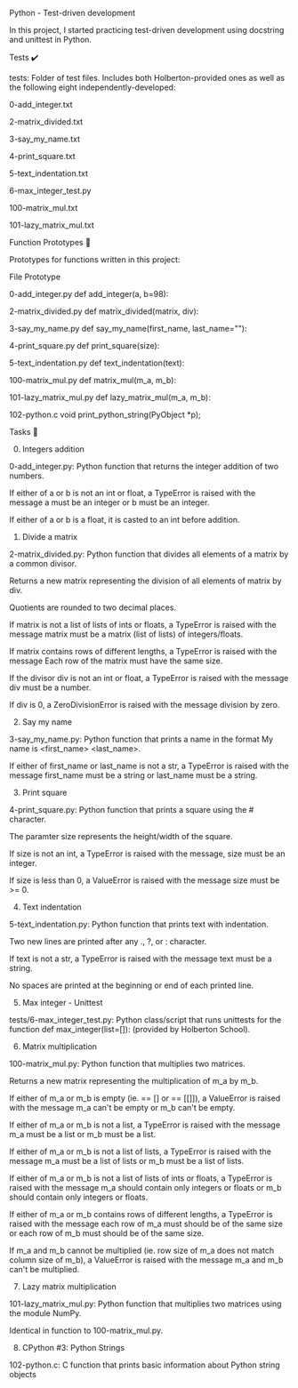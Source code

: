 Python - Test-driven development

In this project, I started practicing test-driven development using docstring and unittest in Python.



Tests ✔️

tests: Folder of test files. Includes both Holberton-provided ones as well as the following eight independently-developed:

0-add_integer.txt

2-matrix_divided.txt

3-say_my_name.txt

4-print_square.txt

5-text_indentation.txt

6-max_integer_test.py

100-matrix_mul.txt

101-lazy_matrix_mul.txt

Function Prototypes 💾

Prototypes for functions written in this project:



File	Prototype

0-add_integer.py	def add_integer(a, b=98):

2-matrix_divided.py	def matrix_divided(matrix, div):

3-say_my_name.py	def say_my_name(first_name, last_name=""):

4-print_square.py	def print_square(size):

5-text_indentation.py	def text_indentation(text):

100-matrix_mul.py	def matrix_mul(m_a, m_b):

101-lazy_matrix_mul.py	def lazy_matrix_mul(m_a, m_b):

102-python.c	void print_python_string(PyObject *p);

Tasks 📃

0. Integers addition



0-add_integer.py: Python function that returns the integer addition of two numbers.

If either of a or b is not an int or float, a TypeError is raised with the message a must be an integer or b must be an integer.

If either of a or b is a float, it is casted to an int before addition.

1. Divide a matrix



2-matrix_divided.py: Python function that divides all elements of a matrix by a common divisor.

Returns a new matrix representing the division of all elements of matrix by div.

Quotients are rounded to two decimal places.

If matrix is not a list of lists of ints or floats, a TypeError is raised with the message matrix must be a matrix (list of lists) of integers/floats.

If matrix contains rows of different lengths, a TypeError is raised with the message Each row of the matrix must have the same size.

If the divisor div is not an int or float, a TypeError is raised with the message div must be a number.

If div is 0, a ZeroDivisionError is raised with the message division by zero.

2. Say my name



3-say_my_name.py: Python function that prints a name in the format My name is <first_name> <last_name>.

If either of first_name or last_name is not a str, a TypeError is raised with the message first_name must be a string or last_name must be a string.

3. Print square



4-print_square.py: Python function that prints a square using the # character.

The paramter size represents the height/width of the square.

If size is not an int, a TypeError is raised with the message, size must be an integer.

If size is less than 0, a ValueError is raised with the message size must be >= 0.

4. Text indentation



5-text_indentation.py: Python function that prints text with indentation.

Two new lines are printed after any ., ?, or : character.

If text is not a str, a TypeError is raised with the message text must be a string.

No spaces are printed at the beginning or end of each printed line.

5. Max integer - Unittest



tests/6-max_integer_test.py: Python class/script that runs unittests for the function def max_integer(list=[]): (provided by Holberton School).

6. Matrix multiplication



100-matrix_mul.py: Python function that multiplies two matrices.

Returns a new matrix representing the multiplication of m_a by m_b.

If either of m_a or m_b is empty (ie. == [] or == [[]]), a ValueError is raised with the message m_a can't be empty or m_b can't be empty.

If either of m_a or m_b is not a list, a TypeError is raised with the message m_a must be a list or m_b must be a list.

If either of m_a or m_b is not a list of lists, a TypeError is raised with the message m_a must be a list of lists or m_b must be a list of lists.

If either of m_a or m_b is not a list of lists of ints or floats, a TypeError is raised with the message m_a should contain only integers or floats or m_b should contain only integers or floats.

If either of m_a or m_b contains rows of different lengths, a TypeError is raised with the message each row of m_a must should be of the same size or each row of m_b must should be of the same size.

If m_a and m_b cannot be multiplied (ie. row size of m_a does not match column size of m_b), a ValueError is raised with the message m_a and m_b can't be multiplied.

7. Lazy matrix multiplication



101-lazy_matrix_mul.py: Python function that multiplies two matrices using the module NumPy.

Identical in function to 100-matrix_mul.py.

8. CPython #3: Python Strings



102-python.c: C function that prints basic information about Python string objects
